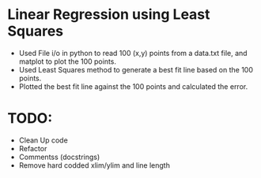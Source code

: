 # Linear Regression using Least Squares
- Used File i/o in python to read 100 (x,y) points from a data.txt file, and matplot to plot the 100 points.
- Used Least Squares method to generate a best fit line based on the 100 points. 
- Plotted the best fit line against the 100 points and calculated the error.


# TODO: 
- Clean Up code
- Refactor
- Commentss (docstrings)
- Remove hard codded xlim/ylim and line length
  
